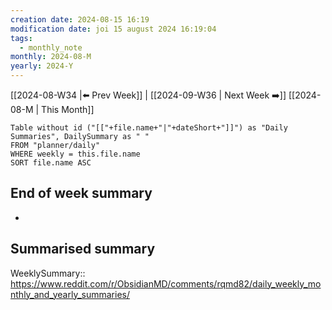 ```yaml
---
creation date: 2024-08-15 16:19
modification date: joi 15 august 2024 16:19:04
tags:
  - monthly_note
monthly: 2024-08-M
yearly: 2024-Y
---
```


 [[2024-08-W34 |⬅️ Prev Week]] | [[2024-09-W36 | Next Week ➡️]] 
[[2024-08-M | This Month]]


```dataview
Table without id ("[["+file.name+"|"+dateShort+"]]") as "Daily Summaries", DailySummary as " "
FROM "planner/daily"
WHERE weekly = this.file.name
SORT file.name ASC
```

## End of week summary
- 

**Summarised summary**
- 

WeeklySummary::
https://www.reddit.com/r/ObsidianMD/comments/rqmd82/daily_weekly_monthly_and_yearly_summaries/

